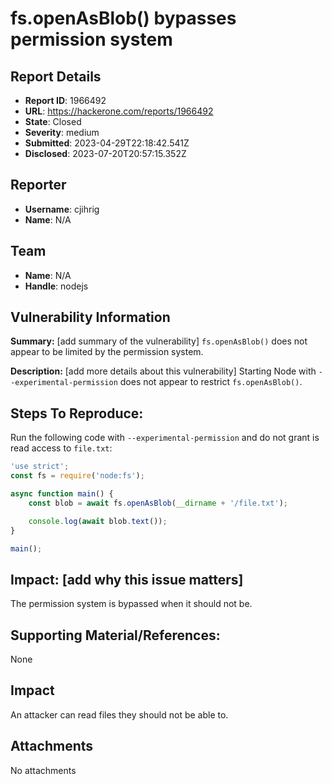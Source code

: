 # fs.openAsBlob() bypasses permission system

## Report Details
- **Report ID**: 1966492
- **URL**: https://hackerone.com/reports/1966492
- **State**: Closed
- **Severity**: medium
- **Submitted**: 2023-04-29T22:18:42.541Z
- **Disclosed**: 2023-07-20T20:57:15.352Z

## Reporter
- **Username**: cjihrig
- **Name**: N/A

## Team
- **Name**: N/A
- **Handle**: nodejs

## Vulnerability Information
**Summary:** [add summary of the vulnerability]
`fs.openAsBlob()` does not appear to be limited by the permission system.

**Description:** [add more details about this vulnerability]
Starting Node with `--experimental-permission` does not appear to restrict `fs.openAsBlob()`.

## Steps To Reproduce:

Run the following code with `--experimental-permission` and do not grant is read access to `file.txt`:

```js
'use strict';
const fs = require('node:fs');

async function main() {
	const blob = await fs.openAsBlob(__dirname + '/file.txt');

	console.log(await blob.text());
}

main();
```

## Impact: [add why this issue matters]

The permission system is bypassed when it should not be.

## Supporting Material/References:

None

## Impact

An attacker can read files they should not be able to.

## Attachments
No attachments

